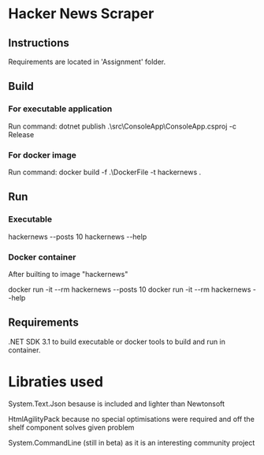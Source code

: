 # Hacker News Scraper

## Instructions

Requirements are located in 'Assignment' folder.

## Build

### For executable application

Run command: dotnet publish .\src\ConsoleApp\ConsoleApp.csproj -c Release

### For docker image

Run command: docker build -f .\DockerFile -t hackernews .

## Run

### Executable

hackernews --posts 10
hackernews --help

### Docker container

After builting to image "hackernews"

docker run -it --rm hackernews --posts 10
docker run -it --rm hackernews --help

## Requirements

.NET SDK 3.1 to build executable or docker tools to build and run in container.

# Libraties used

System.Text.Json besause is included and lighter than Newtonsoft

HtmlAgilityPack because no special optimisations were required and off the shelf component solves given problem

System.CommandLine (still in beta) as it is an interesting community project
